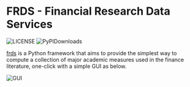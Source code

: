 # FRDS - Financial Research Data Services

![LICENSE](https://img.shields.io/github/license/mgao6767/frds?color=blue) 
![PyPIDownloads](https://img.shields.io/pypi/dm/frds)

[frds](https://github.com/mgao6767/frds/) is a Python framework that aims to 
provide the simplest way to compute a collection of major academic measures used
 in the finance literature, one-click with a simple GUI as below.

![GUI](https://github.com/mgao6767/frds/raw/master/images/frds_demo.gif)

